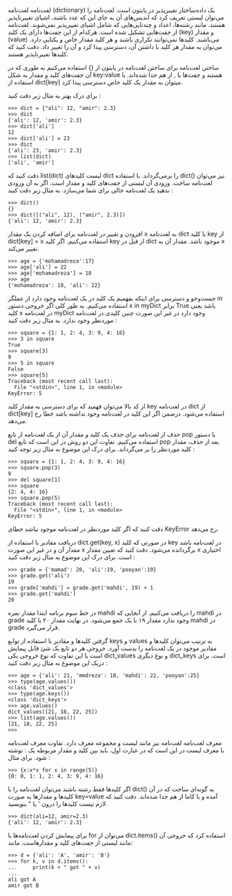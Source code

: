 لغت‌نامه
لغت‌نامه (dictionary) یک داده‌ساختار تغییر‌پذیر در پایتون است. لغت‌نامه را می‌توان لیستی تعریف کرد که اندیس‌های آن به جای این که عدد باشند، اشیای تغییر‌ناپذیر هستند. مانند رشته‌ها، اعداد و چندتایی‌هایی که شامل اشیای تغییرپذیر نمی‌شوند. لغت‌نامه از جفت‌هایی تشکیل شده‌ است. هرکدام از این جفت‌ها دارای یک کلید (key) و مقدار (value) می‌باشند. کلیدها نمی‌توانند تکراری باشند و هر کلید مقدار خاص و یکتایی دارد. می‌توان به مقدار هر کلید با داشتن آن، دسترسی پیدا کرد و آن را تغییر داد. دقت کنید که کلیدها تغییرناپذیر هستند.

ساختن لغت‌نامه
برای ساختن لغت‌نامه در پایتون از {} استفاده می‌کنیم به طوری که در آن جفت‌های کلید و مقدار به شکل key:value هستند و جفت‌ها با , از هم جدا شده‌اند. با استفاده از dict[key] میتوان به مقدار یک کلید خاص دسترسی پیدا کرد.

برای درک بهتر به مثال زیر دقت کنید :

```angular2html
>>> dict = {"ali": 12, "amir": 2.3}
>>> dict
{'ali': 12, 'amir': 2.3}
>>> dict['ali']
12
>>> dict['ali'] = 23
>>> dict
{'ali': 23, 'amir': 2.3}
>>> list(dict)
['ali', 'amir']
```

دقت کنید که list(dict) لیست کلید‌های dict را برمی‌گرداند. با استفاده dict() نیز می‌توان لغت‌نامه ساخت. ورودی آن لیستی از جفت‌های کلید و مقدار است. اگر به آن ورودی ندهید یک لغت‌نامه خالی برای شما می‌سازد. به مثال زیر دقت کنید :

```angular2html
>>> dict()
{}
>>> dict([("ali", 12), ("amir", 2.3)])
{'ali': 12, 'amir': 2.3}
```

افزودن و تغییر در لغت‌نامه
برای اضافه کردن یک مقدار x به لغت‌نامه dict با کلید key از dict[key] = x استفاده می‌کنیم. اگر کلید key از قبل در dict موجود باشد. مقدار آن به x تغییر می‌کند.



```angular2html
>>> age = {'mohamadreza':17}
>>> age['ali'] = 22
>>> age['mohamadreza'] = 18
>>> age
{'mohamadreza': 18, 'ali': 22}
```


جست‌وجو و دسترسی
برای اینکه بفهمیم یک کلید در یک لغت‌نامه وجود دارد از عملگر in استفاده می‌کنیم. به طور کلی اگر خروجی دستور x in myDict برابر True باشد یعنی کلید x در لغت‌نامه myDict وجود دارد در غیر این صورت چنین کلیدی در لغت‌نامه موردنظر وجود ندارد. به مثال زیر دقت کنید :


```angular2html
>>> square = {1: 1, 2: 4, 3: 9, 4: 16}
>>> 3 in square
True
>>> square[3]
9
>>> 5 in square
False
>>> square[5]
Traceback (most recent call last):
  File "<stdin>", line 1, in <module>
KeyError: 5
```

از کد بالا می‌توان فهمید که برای دسترسی به مقدار کلید key در لغت‌نامه dict از dict[key] استفاده می‌شود. درضمن اگر این کلید در لغت‌نامه وجود نداشته باشد خطا رخ می‌دهد.

حذف از لغت‌نامه
برای حذف یک کلید و مقدار آن از یک لغت‌نامه از تابع pop یا دستور del استفاده می‌کنیم. تفاوت این دو روش در این است که تابع pop بعد از حذف، مقدار کلید موردنظر را بر می‌گرداند. برای درک این موضوع به مثال زیر توجه کنید :

```angular2html
>>> square = {1: 1, 2: 4, 3: 9, 4: 16}
>>> square.pop(3)
9
>>> del square[1]
>>> square
{2: 4, 4: 16}
>>> square.pop(5)
Traceback (most recent call last):
  File "<stdin>", line 1, in <module>
KeyError: 5
```


دقت کنید که اگر کلید موردنظر در لغت‌نامه موجود نباشد خطای KeyError رخ می‌دهد.

دریافت مقادیر
با استفاده از dict.get(key, x) در صورتی که کلید key در لغت‌نامه باشد مقدار آن و در غیر این صورت x برگردانده می‌شود. دقت کنید که تعیین مقدار x اختیاری است. برای درک این موضوع به مثال زیر دقت کنید :

```angular2html
>>> grade = {'mamad': 20, 'ali':19, 'pooyan':19}
>>> grade.get('ali')
19
>>> grade['mahdi'] = grade.get('mahdi', 19) + 1 
>>> grade.get('mahdi')
20
```

در خط سوم برنامه ابتدا مقدار نمره mahdi را دریافت می‌کنیم. از آنجایی که mahdi در grade وجود ندارد مقدار ۱۹ با یک جمع می‌شود. در نهایت مقدار ۲۰ با کلید mahdi در grade قرار می‌گیرد.

گرفتن کلیدها و مقادیر
با استفاده از توابع keys و ‍values به ترتیب می‌توان کلیدها و مقادیر موجود در یک لغت‌نامه را بدست آورد. خروجی هر دو تابع یک شئ قابل پیمایش است با این تفاوت که نوع خروجی یکی dict_values و نوع دیگری dict_keys است. برای دریک این موضوع به مثال زیر دقت کنید :

```angular2html
>>> age = {'ali': 21, 'mmdreza': 18, 'mahdi': 22, 'pooyan':25}
>>> type(age.values())
<class 'dict_values'>
>>> type(age.keys())
<class 'dict_keys'>
>>> age.values()
dict_values([21, 18, 22, 25])
>>> list(age.values())
[21, 18, 22, 25]
>>>
```

معرف لغت‌نامه
لغت‌نامه نیز مانند لیست و مجموعه معرف دارد. تفاوت معرف‌ لغت‌نامه با معرف‌ لیست در این است که در عبارت اول، باید بین کلید و مقدار مربوطه یک : نوشته شود. برای مثال :

```angular2html
>>> {x:x*x for x in range(5)}
{0: 0, 1: 1, 2: 4, 3: 9, 4: 16}
```

اگر کلید‌ها فقط رشته باشند می‌توان لغت‌نامه را با dict() به گونه‌ای ساخت که در آن کلیدها و مقدار‌ها به صورت key=value آمده‌ و با کاما از هم جدا شده‌اند. دقت کنید که لازم نیست کلیدها را درون ' یا " بنویسید.
```angular2html
>>> dict(ali=12, amir=2.3)
{'ali': 12, 'amir': 2.3}
```

برای پیمایش کردن لغت‌نامه‌ها با for می‌توان از dict.items() استفاده کرد که خروجی آن مانند لیستی از جفت‌های کلید و مقدارهاست. مانند:

```angular2html
>>> d = {'ali': 'A', 'amir': 'B'}
>>> for k, v in d.items():
...     print(k + " got " + v)
... 
ali got A
amir got B
```